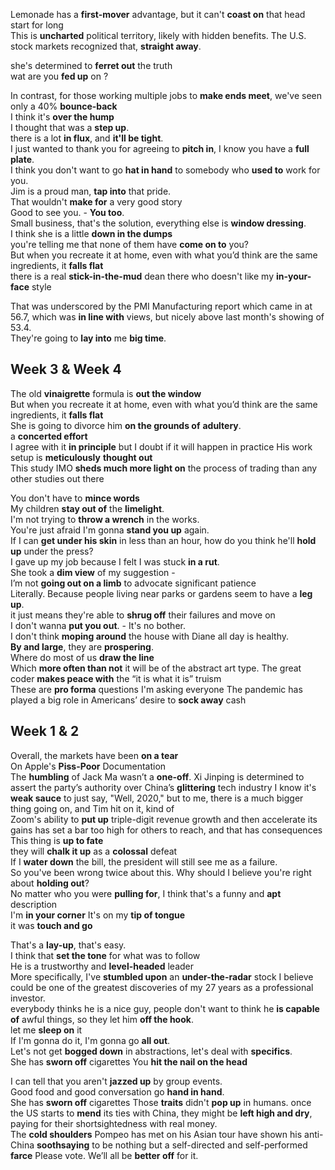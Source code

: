 Lemonade has a **first-mover** advantage, but it can't **coast on** that head start for long  
This is **uncharted** political territory, likely with hidden benefits. The U.S. stock markets recognized that, **straight away**.  

she's determined to **ferret out** the truth  
wat are you **fed up** on ?  

In contrast, for those working multiple jobs to **make ends meet**, we've seen only a 40% **bounce-back**  
I think it's **over the hump**  
I thought that was a **step up**.  
there is a lot **in flux**, and **it'll be tight**.  
I just wanted to thank you for agreeing to **pitch in**, I know you have a **full plate**.  
I think you don't want to go **hat in hand** to somebody who **used to** work for you.  
Jim is a proud man, **tap into** that pride.  
That wouldn't **make for** a very good story  
Good to see you. - **You too**.  
Small business, that's the solution, everything else is **window dressing**.  
I think she is a little **down in the dumps**  
you're telling me that none of them have **come on to** you?  
But when you recreate it at home, even with what you’d think are the same ingredients, it **falls flat**  
there is a real **stick-in-the-mud** dean there who doesn't like my **in-your-face** style  

That was underscored by the PMI Manufacturing report which came in at 56.7, which was **in line with** views, but nicely above last month's showing of 53.4.  
They're going to **lay into** me **big time**.  

## Week 3 & Week 4 

The old **vinaigrette** formula is **out the window**  
But when you recreate it at home, even with what you’d think are the same ingredients, it **falls flat**  
She is going to divorce him **on the grounds of** **adultery**.   
a **concerted effort**   
I agree with it **in principle** but I doubt if it will happen in practice
His work setup is **meticulously** **thought out**  
This study IMO **sheds much more light on** the process of trading than any other studies out there  

You don't have to **mince words**  
My children **stay out of** the **limelight**.   
I'm not trying to **throw a wrench** in the works.  
You're just afraid I'm gonna **stand you up** again.  
If I can **get under his skin** in less than an hour, how do you think he'll **hold up** under the press?  
I gave up my job because I felt I was stuck **in a rut**.   
She took a **dim view** of my suggestion -  
I’m not **going out on a limb** to advocate significant patience  
Literally. Because people living near parks or gardens seem to have a **leg up**.  
it just means they're able to **shrug off** their failures and move on  
I don't wanna **put you out**. - It's no bother.    
I don't think **moping around** the house with Diane all day is healthy.  
**By and large**, they are **prospering**.  
Where do most of us **draw the line**  
Which **more often than not** it will be of the abstract art type. The great coder **makes peace with** the “it is what it is” truism  
These are **pro forma** questions I'm asking everyone
The pandemic has played a big role in Americans’ desire to **sock away** cash  

## Week 1 & 2 

Overall, the markets have been **on a tear**  
On Apple's **Piss-Poor** Documentation  
The **humbling** of Jack Ma wasn’t a **one-off**. Xi Jinping is determined to assert the party’s authority over China’s **glittering** tech industry
I know it's **weak sauce** to just say, "Well, 2020," but to me, there is a much bigger thing going on, and Tim hit on it, kind of  
Zoom's ability to **put up** triple-digit revenue growth and then accelerate its gains has set a bar too high for others to reach, and that has consequences  
This thing is **up to fate**  
they will **chalk it up** as a **colossal** defeat   
If I **water down** the bill, the president will still see me as a failure.  
So you've been wrong twice about this. Why should I believe you're right about **holding out**?  
No matter who you were **pulling for**, I think that's a funny and **apt** description  
I'm **in your corner**
It's on my **tip of tongue**  
it was **touch and go**  

That's a **lay-up**, that's easy.  
I think that **set the tone** for what was to follow  
He is a trustworthy and **level-headed** leader  
More specifically, I've **stumbled upon** an **under-the-radar** stock I believe could be one of the greatest discoveries of my 27 years as a professional investor.  
everybody thinks he is a nice guy, people don't want to think he **is capable of** awful things, so they let him **off the hook**.  
let me **sleep on** it  
If I'm gonna do it, I'm gonna go **all out**.  
Let's not get **bogged down** in abstractions, let's deal with **specifics**.  
She has **sworn off** cigarettes 
You **hit the nail on the head**  

I can tell that you aren't **jazzed up** by group events.  
Good food and good conversation go **hand in hand**.  
She has **sworn off** cigarettes 
Those **traits** didn't **pop up** in humans.
once the US starts to **mend** its ties with China, they might be **left high and dry**, paying for their shortsightedness with real money.  
The **cold shoulders** Pompeo has met on his Asian tour have shown his anti-China **soothsaying** to be nothing but a self-directed and self-performed **farce**
Please vote. We’ll all be **better off** for it.   



